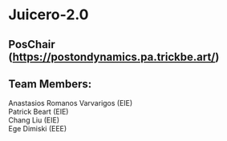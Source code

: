 # Juicero-2.0

## PosChair (https://postondynamics.pa.trickbe.art/)

## Team Members:

Anastasios Romanos Varvarigos (EIE) \
Patrick Beart (EIE) \
Chang Liu (EIE) \
Ege Dimiski (EEE) 
